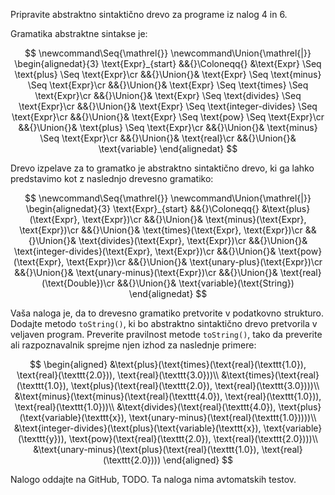 Pripravite abstraktno sintaktično drevo za programe iz nalog 4 in 6.

Gramatika abstraktne sintakse je:

$$
\newcommand\Seq{\mathrel{}}
\newcommand\Union{\mathrel{|}}
\begin{alignedat}{3}
    \text{Expr}_{start} &&{}\Coloneqq{} &\text{Expr} \Seq \text{plus} \Seq \text{Expr}\cr
&&{}\Union{}& \text{Expr} \Seq \text{minus} \Seq \text{Expr}\cr
&&{}\Union{}& \text{Expr} \Seq \text{times} \Seq \text{Expr}\cr
&&{}\Union{}& \text{Expr} \Seq \text{divides} \Seq \text{Expr}\cr
&&{}\Union{}& \text{Expr} \Seq \text{integer-divides} \Seq \text{Expr}\cr
&&{}\Union{}& \text{Expr} \Seq \text{pow} \Seq \text{Expr}\cr
&&{}\Union{}& \text{plus} \Seq \text{Expr}\cr
&&{}\Union{}& \text{minus} \Seq \text{Expr}\cr
&&{}\Union{}& \text{real}\cr
&&{}\Union{}& \text{variable}
\end{alignedat}
$$

Drevo izpelave za to gramatko je abstraktno sintaktično drevo, ki ga lahko predstavimo kot z naslednjo drevesno gramatiko:

$$
\newcommand\Seq{\mathrel{}}
\newcommand\Union{\mathrel{|}}
\begin{alignedat}{3}
    \text{Expr}_{start} &&{}\Coloneqq{} &\text{plus}(\text{Expr}, \text{Expr})\cr
&&{}\Union{}& \text{minus}(\text{Expr}, \text{Expr})\cr
&&{}\Union{}& \text{times}(\text{Expr}, \text{Expr})\cr
&&{}\Union{}& \text{divides}(\text{Expr}, \text{Expr})\cr
&&{}\Union{}& \text{integer-divides}(\text{Expr}, \text{Expr})\cr
&&{}\Union{}& \text{pow}(\text{Expr}, \text{Expr})\cr
&&{}\Union{}& \text{unary-plus}(\text{Expr})\cr
&&{}\Union{}& \text{unary-minus}(\text{Expr})\cr
&&{}\Union{}& \text{real}(\text{Double})\cr
&&{}\Union{}& \text{variable}(\text{String})
\end{alignedat}
$$

Vaša naloga je, da to drevesno gramatiko pretvorite v podatkovno strukturo. Dodajte metodo `toString()`, ki bo abstraktno sintaktično drevo pretvorila v veljaven program. Preverite pravilnost metode `toString()`, tako da preverite ali razpoznavalnik sprejme njen izhod za naslednje primere:

$$
\begin{aligned}
&\text{plus}(\text{times}(\text{real}(\texttt{1.0}), \text{real}(\texttt{2.0})), \text{real}(\texttt{3.0}))\\
&\text{times}(\text{real}(\texttt{1.0}), \text{plus}(\text{real}(\texttt{2.0}), \text{real}(\texttt{3.0})))\\
&\text{minus}(\text{minus}(\text{real}(\texttt{4.0}), \text{real}(\texttt{1.0})), \text{real}(\texttt{1.0}))\\
&\text{divides}(\text{real}(\texttt{4.0}), \text{plus}(\text{variable}(\texttt{x}), \text{unary-minus}(\text{real}(\texttt{1.0}))))\\
&\text{integer-divides}(\text{plus}(\text{variable}(\texttt{x}), \text{variable}(\texttt{y})), \text{pow}(\text{real}(\texttt{2.0}), \text{real}(\texttt{2.0})))\\
&\text{unary-minus}(\text{plus}(\text{real}(\texttt{1.0}), \text{real}(\texttt{2.0})))
\end{aligned}
$$

Nalogo oddajte na GitHub, TODO. Ta naloga nima avtomatskih testov.
